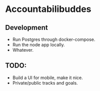 # Accountabilibuddes


## Development
- Run Postgres through docker-compose.
- Run the node app locally.
- Whatever.


## TODO:
- Build a UI for mobile, make it nice.
- Private/public tracks and goals.